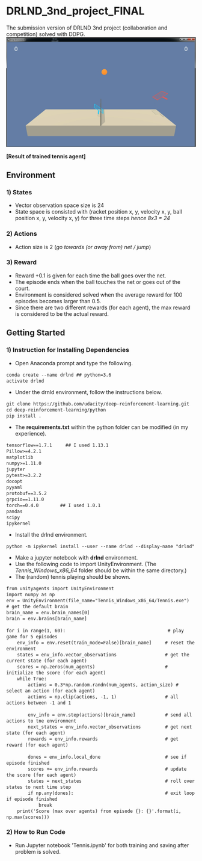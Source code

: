 # DRLND_3nd_project_FINAL
The submission version of DRLND 3nd project (collaboration and competition) solved with DDPG.
![](tennis_trained_result.gif) 

**[Result of trained tennis agent]** 

## Environment

### 1) States
* Vector observation space size is 24
* State space is consisted with (racket position x, y, velocity x, y, ball position x, y, velocity x, y) for three time steps
   *hence 8x3 = 24*
   

### 2) Actions
* Action size is 2 (*go towards (or away from) net / jump*)

### 3) Reward
* Reward +0.1 is given for each time the ball goes over the net.
* The episode ends when the ball touches the net or goes out of the court.
* Environment is considered solved when the average reward for 100 episodes becomes larger than 0.5.
* Since there are two different rewards (for each agent), the max reward is considered to be the actual reward.

## Getting Started

### 1) Instruction for Installing Dependencies
* Open Anaconda prompt and type the following.
```
conda create --name drlnd ## python=3.6 
activate drlnd
```

* Under the drnld environment, follow the instructions below.
```
git clone https://github.com/udacity/deep-reinforcement-learning.git
cd deep-reinforcement-learning/python
pip install .  
```

* The **requirements.txt** within the python folder can be modified (in my experience).
```
tensorflow==1.7.1     ## I used 1.13.1
Pillow>=4.2.1
matplotlib
numpy>=1.11.0
jupyter
pytest>=3.2.2
docopt
pyyaml
protobuf==3.5.2
grpcio==1.11.0
torch==0.4.0        ## I used 1.0.1
pandas
scipy
ipykernel
```

* Install the drlnd environment.
```
python -m ipykernel install --user --name drlnd --display-name "drlnd"
```

* Make a jupyter notebook with **drlnd** environment. 
* Use the following code to import UnityEnvironment. (The *Tennis_Windows_x86_64* folder should be within the same directory.)
* The (random) tennis playing should be shown. 
```
from unityagents import UnityEnvironment
import numpy as np
env = UnityEnvironment(file_name="Tennis_Windows_x86_64/Tennis.exe")
# get the default brain
brain_name = env.brain_names[0]
brain = env.brains[brain_name]

for i in range(1, 60):                                      # play game for 5 episodes
    env_info = env.reset(train_mode=False)[brain_name]     # reset the environment    
    states = env_info.vector_observations                  # get the current state (for each agent)
    scores = np.zeros(num_agents)                          # initialize the score (for each agent)
    while True:
        actions = 0.3*np.random.randn(num_agents, action_size) # select an action (for each agent)
        actions = np.clip(actions, -1, 1)                  # all actions between -1 and 1
     
        env_info = env.step(actions)[brain_name]           # send all actions to tne environment
        next_states = env_info.vector_observations         # get next state (for each agent)
        rewards = env_info.rewards                         # get reward (for each agent)

        dones = env_info.local_done                        # see if episode finished
        scores += env_info.rewards                         # update the score (for each agent)
        states = next_states                               # roll over states to next time step
        if np.any(dones):                                  # exit loop if episode finished
            break
    print('Score (max over agents) from episode {}: {}'.format(i, np.max(scores)))
```

 
### 2) How to Run Code
* Run Jupyter notebook 'Tennis.ipynb' for both training and saving after problem is solved.

